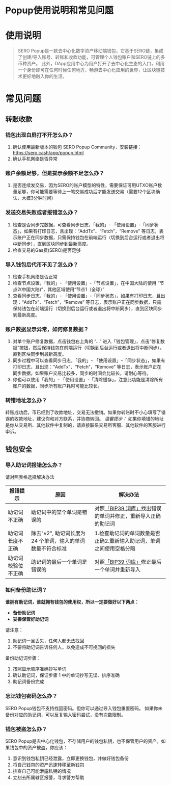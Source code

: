 # Popup使用说明和常见问题

# 使用说明
> SERO Popup是一款去中心化数字资产移动端钱包，它基于SERO链，集成了创建/导入账号、转账和收款功能，可管理个人钱包账户和SERO链上的多币种资产。
此外，DApp应用中心为用户打开了去中心化生态的入口，利用一个身份即可在任何时候任何地方，畅游去中心化应用的世界，让区块链技术更好地融入你的生活。

# 常见问题

## 转账收款

### 钱包出现白屏打不开怎么办？
1. 确认使用最新版本的钱包 SERO  Popup Community，安装链接：<https://sero.cash/app/popup.html>
2. 确认手机网络是否异常

### 账户余额足够，但是提示余额不足怎么办？
1. 是否连续发交易，因为SERO的账户模型的特性，需要保证可用UTXO账户数量足够，你可能需要等待上一笔交易成功后才能发送交易（需要12个区块确认，大概3分钟时间）

### 发送交易失败或者报错怎么办？
1. 检查是否同步完数据，可查看同步日志，「我的」- 「使用设置」-「同步状态」，如果有打印日志，且出现：“AddTx”、“Fetch”，“Remove” 等日志，表示账户正在同步数据，只需保持钱包在前端运行（切换到后台运行或者退出将中断同步），直到区块同步到最新高度。
2. 检查交易的Gas费(SERO)是否足够

### 导入钱包后代币不见了怎么办？
1. 检查手机网络是否正常
2. 检查节点设置，「我的」- 「使用设置」-「节点设置」，在中国大陆的使用 “节点2(中国大陆)”，其他区域使用“节点1（全球）”
3. 查看同步日志，「我的」- 「使用设置」-「同步状态」，如果有打印日志，且出现：“AddTx”、“Fetch”，“Remove” 等日志，表示账户正在同步数据，只需保持钱包在前端运行（切换到后台运行或者退出将中断同步），直到区块同步到最新高度。

### 账户数据显示异常，如何修复数据？
1. 对单个账户修复数据，点击钱包右上角的 “...” 进入「钱包管理」，点击“修复数据”按钮，然后保持钱包在前端运行（切换到后台运行或者退出将中断同步），直到区块同步到最新高度。
2. 同步过程中可以查看同步日志，「我的」- 「使用设置」-「同步状态」，如果有打印日志，且出现：“AddTx”、“Fetch”，“Remove” 等日志，表示账户正在同步数据，如果账户交易比较多，同步的时间会比较长，请耐心等待。
3. 你也可以使用「我的」- 「使用设置」-「清除缓存」，注意此功能是清除所有账户的数据，同步所有账户耗时可能比较长。

### 转错地址怎么办？
转账成功后，币已经到了收款地址，交易无法撤销。如果你转账时不小心填写了错误的收款地址，建议你和对方联系，并协商转回。
*温馨提示：*
如果你填错的地址是你从交易所、其他软件中复制的，请直接联系交易所客服、其他软件的客服进行申诉。



## 钱包安全

### 导入助记词报错怎么办？
 请对照表格选择解决办法

|  **报错提示**  |  **原因**  |  **解决办法**  |
| - | - | - |
| 助记词不正确 | 助记词中的某个单词是错误的 | 对照[「BIP39 词库」](https://github.com/bitcoin/bips/blob/master/bip-0039/english.txt)找出错误的单词并修正，重新导入正确的助记词 |
| 助记词长度不正确 | 除去"v2", 助记词长度为 24 个单词，输入的单词数量不符合标准 | 1.检查助记词的单词数量是否正确2.重新输入助记词，单词之间使用空格分隔 |
| 助记词校验位不正确 | 助记词的最后一个单词是错误的 | 对照[「BIP39 词库」](https://github.com/bitcoin/bips/blob/master/bip-0039/english.txt)修正最后一个单词并重新导入 |

### 如何备份助记词？
**谁拥有助记词，谁就拥有钱包的使用权，所以一定要做好以下两点：**

*   **备份助记词**
*   **妥善保管好助记词**

请注意：

1.  助记词一旦丢失，任何人都无法找回
2.  不要将助记词告诉任何人，以免造成不可挽回的损失

备份助记词步骤：

1.  按照显示顺序准确抄写单词
2.  确认助记词，保证步骤 1 中的单词抄写无误、排序准确
3.  助记词备份完成

### 忘记钱包密码怎么办？
SERO Popup钱包不支持找回密码。但你可以通过导入钱包重置密码。
如果你未备份对应的助记词，可以反复输入密码尝试，没有次数限制。

### 钱包被盗怎么办？
SERO Popup是去中心化钱包，不存储用户的钱包私钥，也不保管用户的资产。如果钱包中的资产被盗，你应该：
1. 意识到钱包私钥已经泄露，立即更换钱包，并做好钱包备份 
2. 将自己钱包的资产迅速转移至新钱包
3. 排查自己可能泄露私钥的情况
4. 立刻去所属辖区报警，寻求警方帮助

